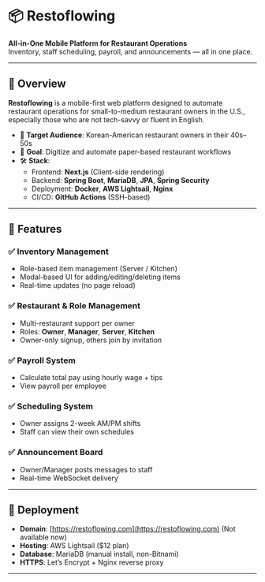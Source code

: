 # 📦 Restoflowing

**All-in-One Mobile Platform for Restaurant Operations**  
Inventory, staff scheduling, payroll, and announcements — all in one place.

---

## 🧩 Overview

**Restoflowing** is a mobile-first web platform designed to automate restaurant operations for small-to-medium restaurant owners in the U.S., especially those who are not tech-savvy or fluent in English.

- 👥 **Target Audience**: Korean-American restaurant owners in their 40s–50s
- 🎯 **Goal**: Digitize and automate paper-based restaurant workflows
- 🛠 **Stack**:
	- Frontend: **Next.js** (Client-side rendering)
	- Backend: **Spring Boot**, **MariaDB**, **JPA**, **Spring Security**
	- Deployment: **Docker**, **AWS Lightsail**, **Nginx**
	- CI/CD: **GitHub Actions** (SSH-based)

---

## 🔑 Features

### ✅ Inventory Management
- Role-based item management (Server / Kitchen)
- Modal-based UI for adding/editing/deleting items
- Real-time updates (no page reload)

### ✅ Restaurant & Role Management
- Multi-restaurant support per owner
- Roles: **Owner**, **Manager**, **Server**, **Kitchen**
- Owner-only signup, others join by invitation

### ✅ Payroll System
- Calculate total pay using hourly wage + tips
- View payroll per employee

### ✅ Scheduling System
- Owner assigns 2-week AM/PM shifts
- Staff can view their own schedules

### ✅ Announcement Board
- Owner/Manager posts messages to staff
- Real-time WebSocket delivery


---

## 🚀 Deployment

- **Domain**: [https://restoflowing.com](https://restoflowing.com) (Not available now)
- **Hosting**: AWS Lightsail ($12 plan)
- **Database**: MariaDB (manual install, non-Bitnami)
- **HTTPS**: Let’s Encrypt + Nginx reverse proxy

---

